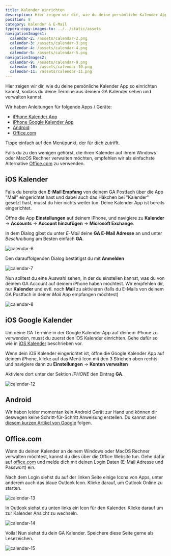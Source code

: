 ```yaml
---
title: Kalender einrichten
description: Hier zeigen wir dir, wie du deine persönliche Kalender App so einrichten kannst, dass du die Termine aus deinem GA Kalender dort sehen kannst.
position: 8
category: Kalender & E-Mail
typora-copy-images-to: ../../static/assets
navigationImages1:
  calendar-2: /assets/calendar-2.png
  calendar-3: /assets/calendar-3.png
  calendar-4: /assets/calendar-4.png
  calendar-5: /assets/calendar-5.png
navigationImages2:
  calendar-9: /assets/calendar-9.png
  calendar-10: /assets/calendar-10.png
  calendar-11: /assets/calendar-11.png
---
```


Hier zeigen wir dir, wie du deine persönliche Kalender App so einrichten kannst, sodass du deine Termine aus deinem GA Kalender sehen und verwalten kannst.

Wir haben Anleitungen für folgende Apps / Geräte:

- [iPhone Kalender App](#ios-kalender)
- [iPhone Google Kalender App](#ios-google-kalender)
- [Android](#android)
- [Office.com](#officecom)

Tippe einfach auf den Menüpunkt, der für dich zutrifft.

Falls du zu den wenigen gehörst, die ihren Kalender auf ihrem Windows oder MacOS Rechner verwalten möchten, empfehlen wir als einfachste Alternative [Office.com](#officecom) zu verwenden.

## iOS Kalender

<alert>

Falls du bereits den **E-Mail Empfang** von deinem GA Postfach über die App "Mail" eingerichtet hast und dabei auch das Häkchen bei "Kalender" gesetzt hast, musst du hier nichts weiter tun. Deine Kalender App ist bereits eingerichtet.

</alert>

Öffne die App **Einstellungen** auf deinem iPhone, und navigiere zu **Kalender** → **Accounts** → **Account hinzufügen** → **Microsoft Exchange**.

<image-row :images="navigationImages1"></image-row>

In dem Dialog gibst du unter *E-Mail* deine **GA E-Mail Adresse** an und unter *Beschreibung* am Besten einfach **GA**.

<img src="/assets/calendar-6.png" alt="calendar-6" title="calendar-6" class="mx-auto max-w-xs" />

Den darauffolgenden Dialog bestätigst du mit **Anmelden**

<img src="/assets/calendar-7.png" alt="calendar-7" title="calendar-7" class="mx-auto max-w-xs" />

Nun solltest du eine Auswahl sehen, in der du einstellen kannst, was du von deinem GA Account auf deinem iPhone haben möchtest. Wir empfehlen dir, nur **Kalender** und evtl. noch **Mail** zu aktivieren (falls du E-Mails von deinem GA Postfach in deiner *Mail* App empfangen möchtest)

<img src="/assets/calendar-8.png" alt="calendar-8" title="calendar-8" class="mx-auto max-w-xs" />

## iOS Google Kalender

<alert>

Um deine GA Termine in der Google Kalender App auf deinem iPhone zu verwenden, musst du zuerst den iOS Kalender einrichten. Gehe dafür so wie in [iOS Kalender](#ios-kalender) beschrieben vor.

</alert>

Wenn dein iOS Kalender eingerichtet ist, öffne die Google Kalender App auf deinem iPhone, klicke auf das Menü Icon mit den 3 Strichen oben rechts und navigiere dann zu **Einstellungen** → **Konten verwalten**

<image-row :images="navigationImages2"></image-row>

Aktiviere dort unter der Sektion *IPHONE* den Eintrag **GA**.

<img src="/assets/calendar-12.png" alt="calendar-12" title="calendar-12" class="mx-auto max-w-xs" />

## Android

Wir haben leider momentan kein Android Gerät zur Hand und können dir deswegen keine Schritt-für-Schritt Anweisung erstellen. Du kannst aber [diesem kurzen Artikel von Google](https://support.google.com/work/android/answer/9412194?hl=de) folgen.

## Office.com

Wenn du deinen Kalender an deinem Windows oder MacOS Rechner verwalten möchtest, kannst du dies über die Office Website tun. Gehe dafür auf [office.com](https://www.office.com/) und melde dich mit deinen Login Daten (E-Mail Adresse und Passwort) ein.

Nach dem Login siehst du auf der linken Seite einige Icons von Apps, unter anderem auch das blaue Outlook Icon. Klicke darauf, um Outlook Online zu starten.

![calendar-13](/assets/calendar-13.png)

In Outlook siehst du unten links ein Icon für den Kalender. Klicke darauf um zur Kalender Ansicht zu wechseln.

![calendar-14](/assets/calendar-14.png)

Voila! Nun siehst du dein GA Kalender. Speichere diese Seite gerne als Lesezeichen.

![calendar-15](/assets/calendar-15.png)

